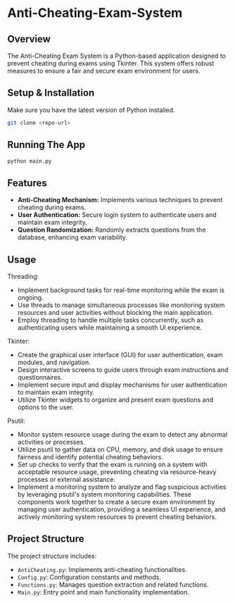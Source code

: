 # Anti-Cheating-Exam-System

## Overview

The Anti-Cheating Exam System is a Python-based application designed to prevent cheating during exams using Tkinter. This system offers robust measures to ensure a fair and secure exam environment for users.

## Setup & Installation

Make sure you have the latest version of Python installed.

```bash
git clone <repo-url>
```

## Running The App

```bash
python main.py
```

## Features

- **Anti-Cheating Mechanism:** Implements various techniques to prevent cheating during exams.
- **User Authentication:** Secure login system to authenticate users and maintain exam integrity.
- **Question Randomization:** Randomly extracts questions from the database, enhancing exam variability.

## Usage

Threading:
- Implement background tasks for real-time monitoring while the exam is ongoing.
- Use threads to manage simultaneous processes like monitoring system resources and user activities without blocking the main application.
- Employ threading to handle multiple tasks concurrently, such as authenticating users while maintaining a smooth UI experience.
  
Tkinter:
- Create the graphical user interface (GUI) for user authentication, exam modules, and navigation.
- Design interactive screens to guide users through exam instructions and questionnaires.
- Implement secure input and display mechanisms for user authentication to maintain exam integrity.
- Utilize Tkinter widgets to organize and present exam questions and options to the user.
  
Psutil:
- Monitor system resource usage during the exam to detect any abnormal activities or processes.
- Utilize psutil to gather data on CPU, memory, and disk usage to ensure fairness and identify potential cheating behaviors.
- Set up checks to verify that the exam is running on a system with acceptable resource usage, preventing cheating via resource-heavy processes or external assistance.
- Implement a monitoring system to analyze and flag suspicious activities by leveraging psutil's system monitoring capabilities.
These components work together to create a secure exam environment by managing user authentication, providing a seamless UI experience, and actively monitoring system resources to prevent cheating behaviors.

## Project Structure

The project structure includes:

- `AntiCheating.py`: Implements anti-cheating functionalities.
- `Config.py`: Configuration constants and methods.
- `Functions.py`: Manages question extraction and related functions.
- `Main.py`: Entry point and main functionality implementation.


